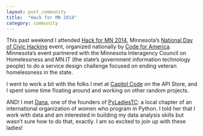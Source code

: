 ```yaml
---
layout: post_community
title:  "Hack for MN 2014"
category: community
---
```



This past weekend I attended [Hack for MN 2014](http://opentwincities.org/events/2014/06/21/hack-for-mn-2014/), Minnesota’s [National Day of Civic Hacking](http://hackforchange.org/) event, organized nationally by [Code for America](http://www.codeforamerica.org/). Minnesota’s event partnered with the Minnesota Interagency Council on Homelessness and MN.IT (the state’s government information technology people) to do a service design challenge focused on ending veteran homelessness in the state.

I went to work a bit with the folks I met at [Capitol Code](http://opentwincities.org/events/2014/02/22/capitol-code/) on the API Store, and I spent some time floating around and working on other random projects.

AND! I met [Dana](https://twitter.com/DanaKE?lang=en), one of the founders of [PyLadiesTC](http://www.meetup.com/PyLadiesTC/): a local chapter of an international organization of women who program in Python. I told her that I work with data and am interested in building my data analysis skills but wasn’t sure how to do that, exactly. I am so excited to join up with these ladies! 
